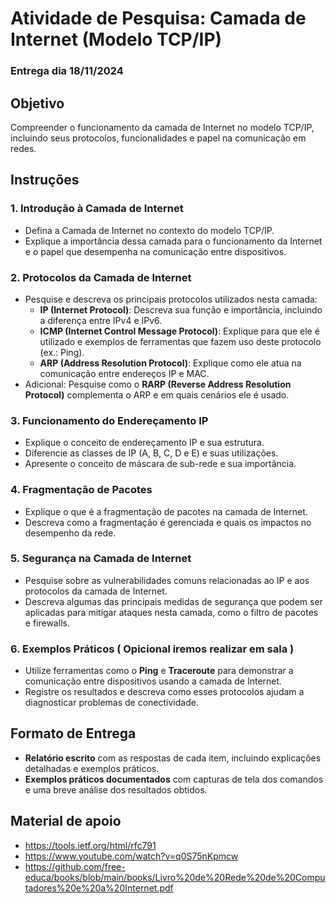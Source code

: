 # Atividade de Pesquisa: Camada de Internet (Modelo TCP/IP)
### Entrega dia 18/11/2024

## Objetivo
Compreender o funcionamento da camada de Internet no modelo TCP/IP, incluindo seus protocolos, funcionalidades e papel na comunicação em redes.

## Instruções

### 1. Introdução à Camada de Internet
   - Defina a Camada de Internet no contexto do modelo TCP/IP.
   - Explique a importância dessa camada para o funcionamento da Internet e o papel que desempenha na comunicação entre dispositivos.

### 2. Protocolos da Camada de Internet
   - Pesquise e descreva os principais protocolos utilizados nesta camada:
     - **IP (Internet Protocol)**: Descreva sua função e importância, incluindo a diferença entre IPv4 e IPv6.
     - **ICMP (Internet Control Message Protocol)**: Explique para que ele é utilizado e exemplos de ferramentas que fazem uso deste protocolo (ex.: Ping).
     - **ARP (Address Resolution Protocol)**: Explique como ele atua na comunicação entre endereços IP e MAC.
   - Adicional: Pesquise como o **RARP (Reverse Address Resolution Protocol)** complementa o ARP e em quais cenários ele é usado.

### 3. Funcionamento do Endereçamento IP
   - Explique o conceito de endereçamento IP e sua estrutura.
   - Diferencie as classes de IP (A, B, C, D e E) e suas utilizações.
   - Apresente o conceito de máscara de sub-rede e sua importância.

### 4. Fragmentação de Pacotes
   - Explique o que é a fragmentação de pacotes na camada de Internet.
   - Descreva como a fragmentação é gerenciada e quais os impactos no desempenho da rede.

### 5. Segurança na Camada de Internet
   - Pesquise sobre as vulnerabilidades comuns relacionadas ao IP e aos protocolos da camada de Internet.
   - Descreva algumas das principais medidas de segurança que podem ser aplicadas para mitigar ataques nesta camada, como o filtro de pacotes e firewalls.

### 6. Exemplos Práticos ( Opicional iremos realizar em sala )
   - Utilize ferramentas como o **Ping** e **Traceroute** para demonstrar a comunicação entre dispositivos usando a camada de Internet.
   - Registre os resultados e descreva como esses protocolos ajudam a diagnosticar problemas de conectividade.

## Formato de Entrega
- **Relatório escrito** com as respostas de cada item, incluindo explicações detalhadas e exemplos práticos.
- **Exemplos práticos documentados** com capturas de tela dos comandos e uma breve análise dos resultados obtidos.

## Material de apoio
- https://tools.ietf.org/html/rfc791
- https://www.youtube.com/watch?v=q0S75nKpmcw
- https://github.com/free-educa/books/blob/main/books/Livro%20de%20Rede%20de%20Computadores%20e%20a%20Internet.pdf
